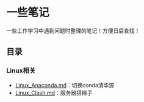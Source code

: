 # 一些笔记

一些工作学习中遇到问题时整理的笔记！方便日后查找！



## 目录


### Linux相关
 - [Linux_Anaconda.md](Linux_Anaconda.md)：切换conda清华源
 - [Linux_Clash.md](Linux_Clash.md)：服务器搭梯子

